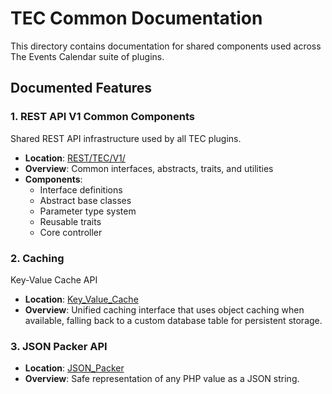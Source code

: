 # TEC Common Documentation

This directory contains documentation for shared components used across The Events Calendar suite of plugins.

## Documented Features

### 1. REST API V1 Common Components

Shared REST API infrastructure used by all TEC plugins.

- **Location**: [REST/TEC/V1/](REST/TEC/V1/)
- **Overview**: Common interfaces, abstracts, traits, and utilities
- **Components**:
  - Interface definitions
  - Abstract base classes
  - Parameter type system
  - Reusable traits
  - Core controller

### 2. Caching

Key-Value Cache API

- **Location**: [Key_Value_Cache](Key_Value_Cache/key-value-cache.md)
- **Overview**: Unified caching interface that uses object caching when available, falling back to a custom database table for persistent storage.

### 3. JSON Packer API

- **Location**: [JSON_Packer](JSON_Packer/json-packer.md)
- **Overview**: Safe representation of any PHP value as a JSON string.
